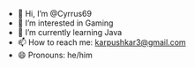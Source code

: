 - 👋 Hi, I’m @Cyrrus69
- 👀 I’m interested in Gaming
- 🌱 I’m currently learning Java
- 📫 How to reach me: karpushkar3@gmail.com
- 😄 Pronouns: he/him


